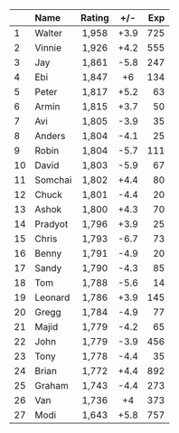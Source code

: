 | |Name|Rating|+/-|Exp|
|-|:---|:----:|:-:|--:|
|1|Walter|1,958|+3.9|725|
|2|Vinnie|1,926|+4.2|555|
|3|Jay|1,861|-5.8|247|
|4|Ebi|1,847|+6|134|
|5|Peter|1,817|+5.2|63|
|6|Armin|1,815|+3.7|50|
|7|Avi|1,805|-3.9|35|
|8|Anders|1,804|-4.1|25|
|9|Robin|1,804|-5.7|111|
|10|David|1,803|-5.9|67|
|11|Somchai|1,802|+4.4|80|
|12|Chuck|1,801|-4.4|20|
|13|Ashok|1,800|+4.3|70|
|14|Pradyot|1,796|+3.9|25|
|15|Chris|1,793|-6.7|73|
|16|Benny|1,791|-4.9|20|
|17|Sandy|1,790|-4.3|85|
|18|Tom|1,788|-5.6|14|
|19|Leonard|1,786|+3.9|145|
|20|Gregg|1,784|-4.9|77|
|21|Majid|1,779|-4.2|65|
|22|John|1,779|-3.9|456|
|23|Tony|1,778|-4.4|35|
|24|Brian|1,772|+4.4|892|
|25|Graham|1,743|-4.4|273|
|26|Van|1,736|+4|373|
|27|Modi|1,643|+5.8|757|
